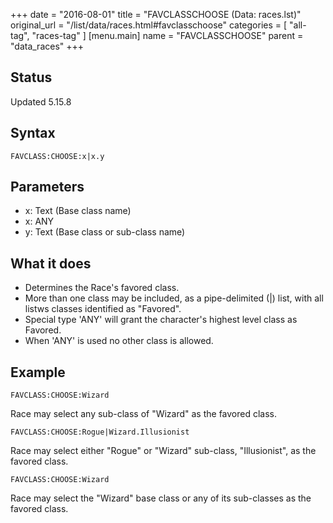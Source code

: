 +++
date = "2016-08-01"
title = "FAVCLASSCHOOSE (Data: races.lst)"
original_url = "/list/data/races.html#favclasschoose"
categories = [ "all-tag", "races-tag" ]
[menu.main]
    name = "FAVCLASSCHOOSE"
    parent = "data_races"
+++

## Status

Updated 5.15.8

## Syntax

`FAVCLASS:CHOOSE:x|x.y`

## Parameters

-   x: Text (Base class name)
-   x: ANY
-   y: Text (Base class or sub-class name)



What it does
------------

-   Determines the Race's favored class.
-   More than one class may be included, as a pipe-delimited (|) list,
    with all listws classes identified as "Favored".
-   Special type 'ANY' will grant the character's highest level class
    as Favored.
-   When 'ANY' is used no other class is allowed.

Example
-------

`FAVCLASS:CHOOSE:Wizard`

Race may select any sub-class of "Wizard" as the favored class.

`FAVCLASS:CHOOSE:Rogue|Wizard.Illusionist`

Race may select either "Rogue" or "Wizard" sub-class, "Illusionist", as
the favored class.

`FAVCLASS:CHOOSE:Wizard`

Race may select the "Wizard" base class or any of its sub-classes as the
favored class.

